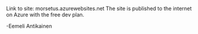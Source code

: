 Link to site: morsetus.azurewebsites.net
The site is published to the internet on Azure with the free dev plan.

-Eemeli Antikainen
